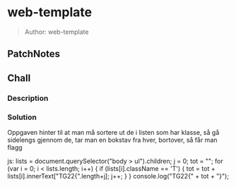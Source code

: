 # web-template
> Author: web-template

## PatchNotes

## Chall
### Description


### Solution
Oppgaven hinter til at man må sortere ut de i listen som har klasse, så gå sidelengs gjennom de, tar man en bokstav fra hver, bortover, så får man flagg

js:
lists = document.querySelector("body > ul").children;
j = 0;
tot = "";
for (var i = 0; i < lists.length; i++) {
    if (lists[i].className == 'T') {
        tot = tot + lists[i].innerText["TG22{".length+j];
        j++;
    }
}
console.log("TG22{" + tot + "}");
